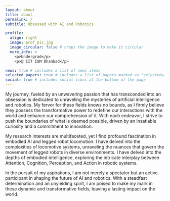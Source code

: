 ```yaml
---
layout: about
title: about
permalink: /
subtitle: Obsessed with AI and Robotics

profile:
  align: right
  image: prof_pic.jpg
  image_circular: false # crops the image to make it circular
  more_info: >
    <p>Undergrad</p>
    <p>@ IIT ISM Dhanbad</p>

news: true # includes a list of news items
selected_papers: true # includes a list of papers marked as "selected={true}"
social: true # includes social icons at the bottom of the page
---
```


My journey, fueled by an unwavering passion that has transcended into an obsession is dedicated to unraveling the mysteries of artificial intelligence and robotics. My fervor for these fields knows no bounds, as I firmly believe they possess the transformative power to redefine our interactions with the world and enhance our comprehension of it. With each endeavor, I strive to push the boundaries of what is deemed possible, driven by an insatiable curiosity and a commitment to innovation.

My research interests are multifaceted, yet I find profound fascination in embodied AI and legged robot locomotion. I have delved into the complexities of locomotive systems, unraveling the nuances that govern the movement of legged robots in diverse environments. I have delved into the depths of embodied intelligence, exploring the intricate interplay between Attention, Cognition, Perception, and Action in robotic systems.

In the pursuit of my aspirations, I am not merely a spectator but an active participant in shaping the future of AI and robotics. With a steadfast determination and an unyielding spirit, I am poised to make my mark in these dynamic and transformative fields, leaving a lasting impact on the world.

<!-- Put your address / P.O. box / other info right below your picture. You can also disable any of these elements by editing `profile` property of the YAML header of your `_pages/about.md`. Edit `_bibliography/papers.bib` and Jekyll will render your [publications page](/al-folio/publications/) automatically.

Link to your social media connections, too. This theme is set up to use [Font Awesome icons](https://fontawesome.com/) and [Academicons](https://jpswalsh.github.io/academicons/), like the ones below. Add your Facebook, Twitter, LinkedIn, Google Scholar, or just disable all of them. -->
